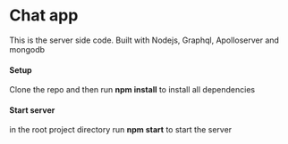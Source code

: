 # Chat app

This is the server side code. Built with Nodejs, Graphql, Apolloserver and mongodb

#### Setup

Clone the repo and then run **npm install** to install all dependencies

#### Start server

in the root project directory run **npm start** to start the server

